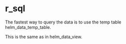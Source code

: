 # r_sql

The fastest way to query the data is to use the temp table helm_data_temp_table. 

This is the same as in helm_data_view.
